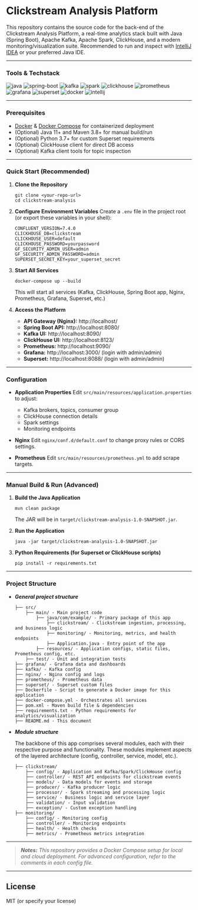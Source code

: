 # Clickstream Analysis Platform

This repository contains the source code for the back-end of the Clickstream Analysis Platform, a real-time analytics stack built with Java (Spring Boot), Apache Kafka, Apache Spark, ClickHouse, and a modern monitoring/visualization suite. Recommended to run and inspect with [IntelliJ IDEA](https://www.jetbrains.com/idea/) or your preferred Java IDE.

---

### Tools & Techstack

<p>
  <img alt="java" src="https://img.shields.io/badge/-Java-007396?style=for-the-badge&logo=java&logoColor=white"/>
  <img alt="spring-boot" src="https://img.shields.io/badge/-Spring%20Boot-6DB33F?style=for-the-badge&logo=spring-boot&logoColor=white"/>
  <img alt="kafka" src="https://img.shields.io/badge/-Kafka-231F20?style=for-the-badge&logo=apache-kafka&logoColor=white"/>
  <img alt="spark" src="https://img.shields.io/badge/-Spark-E25A1C?style=for-the-badge&logo=apachespark&logoColor=white"/>
  <img alt="clickhouse" src="https://img.shields.io/badge/-ClickHouse-FFDD00?style=for-the-badge&logo=clickhouse&logoColor=black"/>
  <img alt="prometheus" src="https://img.shields.io/badge/-Prometheus-E6522C?style=for-the-badge&logo=prometheus&logoColor=white"/>
  <img alt="grafana" src="https://img.shields.io/badge/-Grafana-F46800?style=for-the-badge&logo=grafana&logoColor=white"/>
  <img alt="superset" src="https://img.shields.io/badge/-Superset-1A73E8?style=for-the-badge&logo=apache-superset&logoColor=white"/>
  <img alt="docker" src="https://img.shields.io/badge/-Docker-2496ED?style=for-the-badge&logo=docker&logoColor=white"/>
  <img alt="intellij" src="https://img.shields.io/badge/-IntelliJ%20IDEA-ff6c5b?style=for-the-badge&logo=intellij-idea&logoColor=white"/>
</p>

---

### Prerequisites

- [Docker](https://docs.docker.com/get-docker/) & [Docker Compose](https://docs.docker.com/compose/install/) for containerized deployment
- (Optional) Java 11+ and Maven 3.8+ for manual build/run
- (Optional) Python 3.7+ for custom Superset requirements
- (Optional) ClickHouse client for direct DB access
- (Optional) Kafka client tools for topic inspection

---

### Quick Start (Recommended)

1. **Clone the Repository**
   ```
   git clone <your-repo-url>
   cd clickstream-analysis
   ```

2. **Configure Environment Variables**
   Create a `.env` file in the project root (or export these variables in your shell):
   ```env
   CONFLUENT_VERSION=7.4.0
   CLICKHOUSE_DB=clickstream
   CLICKHOUSE_USER=default
   CLICKHOUSE_PASSWORD=yourpassword
   GF_SECURITY_ADMIN_USER=admin
   GF_SECURITY_ADMIN_PASSWORD=admin
   SUPERSET_SECRET_KEY=your_superset_secret
   ```

3. **Start All Services**
   ```
   docker-compose up --build
   ```
   This will start all services (Kafka, ClickHouse, Spring Boot app, Nginx, Prometheus, Grafana, Superset, etc.)

4. **Access the Platform**
   - **API Gateway (Nginx):** http://localhost/
   - **Spring Boot API:** http://localhost:8080/
   - **Kafka UI:** http://localhost:8090/
   - **ClickHouse UI:** http://localhost:8123/
   - **Prometheus:** http://localhost:9090/
   - **Grafana:** http://localhost:3000/ (login with admin/admin)
   - **Superset:** http://localhost:8088/ (login with admin/admin)

---

### Configuration

- **Application Properties**
  Edit `src/main/resources/application.properties` to adjust:
  - Kafka brokers, topics, consumer group
  - ClickHouse connection details
  - Spark settings
  - Monitoring endpoints

- **Nginx**
  Edit `nginx/conf.d/default.conf` to change proxy rules or CORS settings.

- **Prometheus**
  Edit `src/main/resources/prometheus.yml` to add scrape targets.

---

### Manual Build & Run (Advanced)

1. **Build the Java Application**
   ```
   mvn clean package
   ```
   The JAR will be in `target/clickstream-analysis-1.0-SNAPSHOT.jar`.

2. **Run the Application**
   ```
   java -jar target/clickstream-analysis-1.0-SNAPSHOT.jar
   ```

3. **Python Requirements (for Superset or ClickHouse scripts)**
   ```
   pip install -r requirements.txt
   ```

---

### Project Structure

- _**General project structure**_
    ```
    ├── src/
        ├── main/ - Main project code
            ├── java/com/example/ - Primary package of this app
                ├── clickstream/ - Clickstream ingestion, processing, and business logic
                ├── monitoring/ - Monitoring, metrics, and health endpoints
                ├── Application.java - Entry point of the app
            ├── resources/ - Application configs, static files, Prometheus config, etc.
        ├── test/ - Unit and integration tests
    ├── grafana/ - Grafana data and dashboards
    ├── kafka/ - Kafka config
    ├── nginx/ - Nginx config and logs
    ├── prometheus/ - Prometheus data
    ├── superset/ - Superset custom files
    ├── Dockerfile - Script to generate a Docker image for this application
    ├── docker-compose.yml - Orchestrates all services
    ├── pom.xml - Maven build file & dependencies
    ├── requirements.txt - Python requirements for analytics/visualization
    ├── README.md - This document
    ```

- _**Module structure**_

    The backbone of this app comprises several modules, each with their respective purpose and functionality. These modules implement aspects of the layered architecture (config, controller, service, model, etc.).

    ```
    ├── clickstream/
        ├── config/ - Application and Kafka/Spark/ClickHouse config
        ├── controller/ - REST API endpoints for clickstream events
        ├── models/ - Data models for events and storage
        ├── producer/ - Kafka producer logic
        ├── processor/ - Spark streaming and processing logic
        ├── service/ - Business logic and service layer
        ├── validation/ - Input validation
        ├── exception/ - Custom exception handling
    ├── monitoring/
        ├── config/ - Monitoring config
        ├── controller/ - Monitoring endpoints
        ├── health/ - Health checks
        ├── metrics/ - Prometheus metrics integration
    ```

---

> _**Notes:** This repository provides a Docker Compose setup for local and cloud deployment. For advanced configuration, refer to the comments in each config file._

---

## License
MIT (or specify your license)
